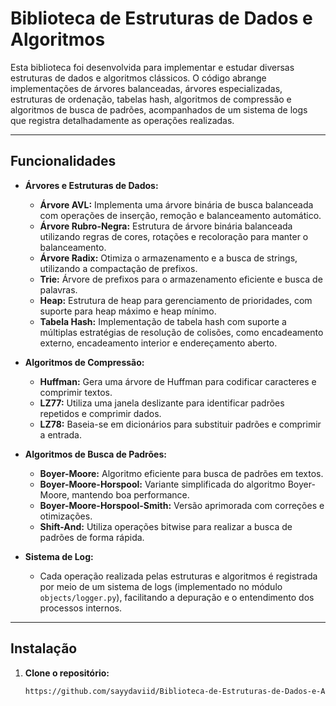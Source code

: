 # Biblioteca de Estruturas de Dados e Algoritmos

Esta biblioteca foi desenvolvida para implementar e estudar diversas estruturas de dados e algoritmos clássicos. O código abrange implementações de árvores balanceadas, árvores especializadas, estruturas de ordenação, tabelas hash, algoritmos de compressão e algoritmos de busca de padrões, acompanhados de um sistema de logs que registra detalhadamente as operações realizadas.

---

## Funcionalidades

- **Árvores e Estruturas de Dados:**
  - **Árvore AVL:** Implementa uma árvore binária de busca balanceada com operações de inserção, remoção e balanceamento automático.
  - **Árvore Rubro-Negra:** Estrutura de árvore binária balanceada utilizando regras de cores, rotações e recoloração para manter o balanceamento.
  - **Árvore Radix:** Otimiza o armazenamento e a busca de strings, utilizando a compactação de prefixos.
  - **Trie:** Árvore de prefixos para o armazenamento eficiente e busca de palavras.
  - **Heap:** Estrutura de heap para gerenciamento de prioridades, com suporte para heap máximo e heap mínimo.
  - **Tabela Hash:** Implementação de tabela hash com suporte a múltiplas estratégias de resolução de colisões, como encadeamento externo, encadeamento interior e endereçamento aberto.

- **Algoritmos de Compressão:**
  - **Huffman:** Gera uma árvore de Huffman para codificar caracteres e comprimir textos.
  - **LZ77:** Utiliza uma janela deslizante para identificar padrões repetidos e comprimir dados.
  - **LZ78:** Baseia-se em dicionários para substituir padrões e comprimir a entrada.

- **Algoritmos de Busca de Padrões:**
  - **Boyer-Moore:** Algoritmo eficiente para busca de padrões em textos.
  - **Boyer-Moore-Horspool:** Variante simplificada do algoritmo Boyer-Moore, mantendo boa performance.
  - **Boyer-Moore-Horspool-Smith:** Versão aprimorada com correções e otimizações.
  - **Shift-And:** Utiliza operações bitwise para realizar a busca de padrões de forma rápida.

- **Sistema de Log:**
  - Cada operação realizada pelas estruturas e algoritmos é registrada por meio de um sistema de logs (implementado no módulo `objects/logger.py`), facilitando a depuração e o entendimento dos processos internos.

---

## Instalação

1. **Clone o repositório:**

   ```bash
   https://github.com/sayydaviid/Biblioteca-de-Estruturas-de-Dados-e-Algoritmos.git
